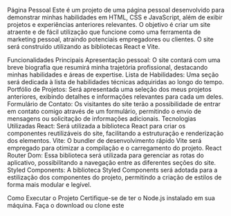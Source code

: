 
Página Pessoal
Este é um projeto de uma página pessoal desenvolvido para demonstrar minhas habilidades em HTML, CSS e JavaScript, além de exibir projetos e experiências anteriores relevantes. O objetivo é criar um site atraente e de fácil utilização que funcione como uma ferramenta de marketing pessoal, atraindo potenciais empregadores ou clientes. O site será construído utilizando as bibliotecas React e Vite.

Funcionalidades Principais
Apresentação pessoal: O site contará com uma breve biografia que resumirá minha trajetória profissional, destacando minhas habilidades e áreas de expertise.
Lista de Habilidades: Uma seção será dedicada à lista de habilidades técnicas adquiridas ao longo do tempo.
Portfólio de Projetos: Será apresentada uma seleção dos meus projetos anteriores, exibindo detalhes e informações relevantes para cada um deles.
Formulário de Contato: Os visitantes do site terão a possibilidade de entrar em contato comigo através de um formulário, permitindo o envio de mensagens ou solicitação de informações adicionais.
Tecnologias Utilizadas
React: Será utilizada a biblioteca React para criar os componentes reutilizáveis do site, facilitando a estruturação e renderização dos elementos.
Vite: O bundler de desenvolvimento rápido Vite será empregado para otimizar a compilação e o carregamento do projeto.
React Router Dom: Essa biblioteca será utilizada para gerenciar as rotas do aplicativo, possibilitando a navegação entre as diferentes seções do site.
Styled Components: A biblioteca Styled Components será adotada para a estilização dos componentes do projeto, permitindo a criação de estilos de forma mais modular e legível.

Como Executar o Projeto
Certifique-se de ter o Node.js instalado em sua máquina.
Faça o download ou clone este
